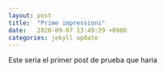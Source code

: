```yaml
---
layout: post
title:  "Prime impressioni"
date:   2020-09-07 13:49:29 +0900
categories: jekyll update
---
```

Este seria el primer post de prueba que haria

